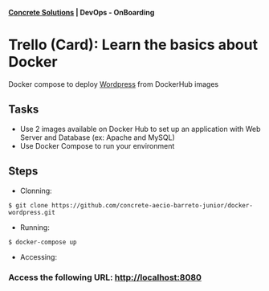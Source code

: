 
__[Concrete Solutions](http://www.concretesolutions.com.br) | DevOps - OnBoarding__

# **Trello (Card):** Learn the basics about Docker

Docker compose to deploy [Wordpress](https://wordpress.org/download/) from DockerHub images

## **Tasks**
- Use 2 images available on Docker Hub to set up an application with Web Server and Database (ex: Apache and MySQL) 
- Use Docker Compose to run your environment

## **Steps**

- Clonning:
```
$ git clone https://github.com/concrete-aecio-barreto-junior/docker-wordpress.git
```

- Running:
```
$ docker-compose up
```

- Accessing:
### Access the following URL: [http://localhost:8080](http://localhost:8080)
